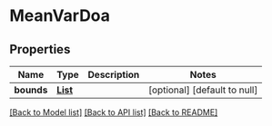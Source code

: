 # MeanVarDoa
## Properties

| Name | Type | Description | Notes |
|------------ | ------------- | ------------- | -------------|
| **bounds** | [**List**](array.md) |  | [optional] [default to null] |

[[Back to Model list]](../README.md#documentation-for-models) [[Back to API list]](../README.md#documentation-for-api-endpoints) [[Back to README]](../README.md)

